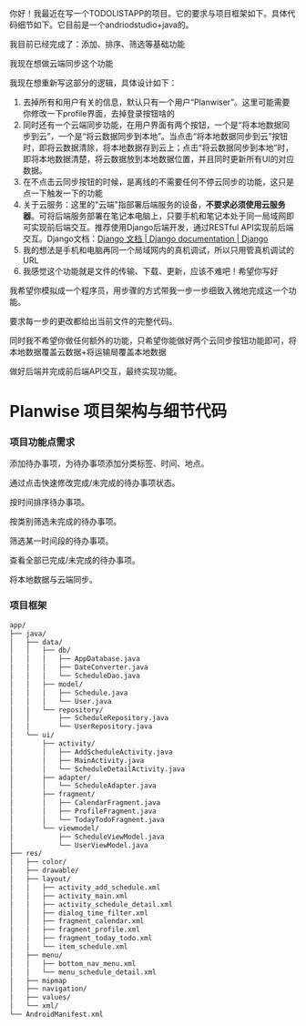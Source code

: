 你好！我最近在写一个TODOLISTAPP的项目。它的要求与项目框架如下。具体代码细节如下。它目前是一个andriodstudio+java的。


我目前已经完成了：添加、排序、筛选等基础功能

我现在想做云端同步这个功能

我现在想重新写这部分的逻辑，具体设计如下：

1. 去掉所有和用户有关的信息，默认只有一个用户“Planwiser”。这里可能需要你修改一下profile界面，去掉登录按钮啥的
2. 同时还有一个云端同步功能，在用户界面有两个按钮，一个是“将本地数据同步到云”，一个是“将云数据同步到本地”。当点击“将本地数据同步到云”按钮时，即将云数据清除，将本地数据存到云上；点击“将云数据同步到本地”时，即将本地数据清楚，将云数据放到本地数据位置，并且同时更新所有UI的对应数据。
3. 在不点击云同步按钮的时候，是离线的不需要任何不停云同步的功能，这只是点一下触发一下的功能
4. 关于云服务：这里的"云端"指部署后端服务的设备，**不要求必须使用云服务器**。可将后端服务部署在笔记本电脑上，只要手机和笔记本处于同一局域网即可实现前后端交互。推荐使用Django后端开发，通过RESTful API实现前后端交互。Django文档：[Django 文档 | Django documentation | Django](https://docs.djangoproject.com/zh-hans/5.2/)
5. 我的想法是手机和电脑再同一个局域网内的真机调试，所以只用管真机调试的URL
6. 我感觉这个功能就是文件的传输、下载、更新，应该不难吧！希望你写好

我希望你模拟成一个程序员，用步骤的方式带我一步一步细致入微地完成这一个功能。

要求每一步的更改都给出当前文件的完整代码。

同时我不希望你做任何额外的功能，只希望你能做好两个云同步按钮功能即可，将本地数据覆盖云数据+将运输局覆盖本地数据

做好后端并完成前后端API交互，最终实现功能。





# Planwise 项目架构与细节代码

### 项目功能点需求

添加待办事项，为待办事项添加分类标签、时间、地点。

通过点击快速修改完成/未完成的待办事项状态。

按时间排序待办事项。

按类别筛选未完成的待办事项。

筛选某一时间段的待办事项。

查看全部已完成/未完成的待办事项。

将本地数据与云端同步。



### 项目框架

```cmd
app/
├── java/
│	├── data/
│	│   ├── db/
│	│   │   ├── AppDatabase.java
│	│   │   ├── DateConverter.java
│	│   │   └── ScheduleDao.java
│	│   ├── model/
│	│   │   ├── Schedule.java
│	│   │   └── User.java
│	│   └── repository/
│	│       ├── ScheduleRepository.java
│	│       └── UserRepository.java
│	└── ui/
│		├── activity/
│		│   ├── AddScheduleActivity.java
│		│   ├── MainActivity.java
│		│   └── ScheduleDetailActivity.java
│		├── adapter/
│		│   └── ScheduleAdapter.java
│		├── fragment/
│		│   ├── CalendarFragment.java
│		│   ├── ProfileFragment.java
│		│   └── TodayTodoFragment.java
│		└── viewmodel/
│			├── ScheduleViewModel.java
│			└── UserViewModel.java
├── res/
│   ├── color/
│   ├── drawable/
│   ├── layout/
│   │   ├── activity_add_schedule.xml
│   │   ├── activity_main.xml
│   │   ├── activity_schedule_detail.xml
│   │   ├── dialog_time_filter.xml
│   │   ├── fragment_calendar.xml
│   │   ├── fragment_profile.xml
│   │   ├── fragment_today_todo.xml
│   │   └── item_schedule.xml
│   ├── menu/
│   │   ├── bottom_nav_menu.xml
│   │   └── menu_schedule_detail.xml
│   ├── mipmap
│   ├── navigation/
│   ├── values/
│   └── xml/
└── AndroidManifest.xml
```
